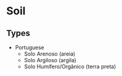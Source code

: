 # Soil

## Types

- Portuguese
  - Solo Arenoso (areia)
  - Solo Argiloso (argila)
  - Solo Humífero/Orgânico (terra preta)

<!--
Saibro (mistura de argila e areia)
-->

